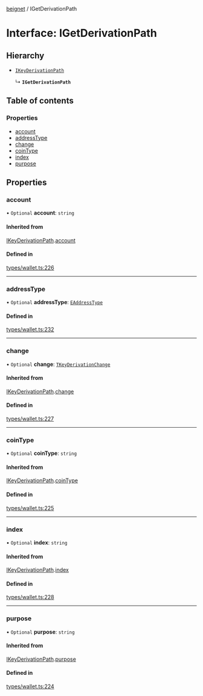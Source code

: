 [beignet](../README.md) / IGetDerivationPath

# Interface: IGetDerivationPath

## Hierarchy

- [`IKeyDerivationPath`](IKeyDerivationPath.md)

  ↳ **`IGetDerivationPath`**

## Table of contents

### Properties

- [account](IGetDerivationPath.md#account)
- [addressType](IGetDerivationPath.md#addresstype)
- [change](IGetDerivationPath.md#change)
- [coinType](IGetDerivationPath.md#cointype)
- [index](IGetDerivationPath.md#index)
- [purpose](IGetDerivationPath.md#purpose)

## Properties

### account

• `Optional` **account**: `string`

#### Inherited from

[IKeyDerivationPath](IKeyDerivationPath.md).[account](IKeyDerivationPath.md#account)

#### Defined in

[types/wallet.ts:226](https://github.com/synonymdev/beignet/blob/05d5011/src/types/wallet.ts#L226)

___

### addressType

• `Optional` **addressType**: [`EAddressType`](../enums/EAddressType.md)

#### Defined in

[types/wallet.ts:232](https://github.com/synonymdev/beignet/blob/05d5011/src/types/wallet.ts#L232)

___

### change

• `Optional` **change**: [`TKeyDerivationChange`](../README.md#tkeyderivationchange)

#### Inherited from

[IKeyDerivationPath](IKeyDerivationPath.md).[change](IKeyDerivationPath.md#change)

#### Defined in

[types/wallet.ts:227](https://github.com/synonymdev/beignet/blob/05d5011/src/types/wallet.ts#L227)

___

### coinType

• `Optional` **coinType**: `string`

#### Inherited from

[IKeyDerivationPath](IKeyDerivationPath.md).[coinType](IKeyDerivationPath.md#cointype)

#### Defined in

[types/wallet.ts:225](https://github.com/synonymdev/beignet/blob/05d5011/src/types/wallet.ts#L225)

___

### index

• `Optional` **index**: `string`

#### Inherited from

[IKeyDerivationPath](IKeyDerivationPath.md).[index](IKeyDerivationPath.md#index)

#### Defined in

[types/wallet.ts:228](https://github.com/synonymdev/beignet/blob/05d5011/src/types/wallet.ts#L228)

___

### purpose

• `Optional` **purpose**: `string`

#### Inherited from

[IKeyDerivationPath](IKeyDerivationPath.md).[purpose](IKeyDerivationPath.md#purpose)

#### Defined in

[types/wallet.ts:224](https://github.com/synonymdev/beignet/blob/05d5011/src/types/wallet.ts#L224)
